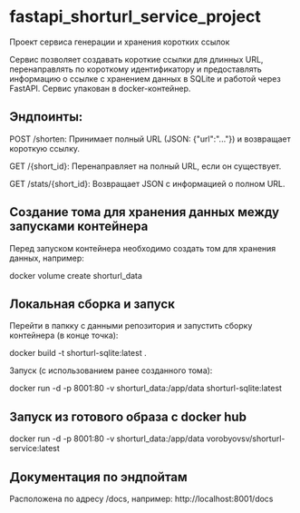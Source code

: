 # fastapi_shorturl_service_project
Проект сервиса генерации и хранения коротких ссылок

Сервис позволяет создавать короткие ссылки для длинных URL, перенаправлять по короткому идентификатору и предоставлять информацию о ссылке с хранением данных в SQLite и работой через FastAPI.
Сервис упакован в docker-контейнер.

## Эндпоинты:
POST /shorten: Принимает полный URL (JSON: {"url":"..."}) и возвращает короткую ссылку.

GET /{short_id}: Перенаправляет на полный URL, если он существует.

GET /stats/{short_id}: Возвращает JSON с информацией о полном URL.

## Создание тома для хранения данных между запусками контейнера
Перед запуском контейнера необходимо создать том для хранения данных, например:

docker volume create shorturl_data
## Локальная сборка и запуск
Перейти в папкку с данными репозитория и запустить сборку контейнера (в конце точка):

docker build -t shorturl-sqlite:latest .

Запуск (с использованием ранее созданного тома):

docker run -d -p 8001:80 -v shorturl_data:/app/data shorturl-sqlite:latest

## Запуск из готового образа с docker hub
docker run -d -p 8001:80 -v shorturl_data:/app/data vorobyovsv/shorturl-service:latest

## Документация по эндпойтам
Расположена по адресу /docs, например:
http://localhost:8001/docs
